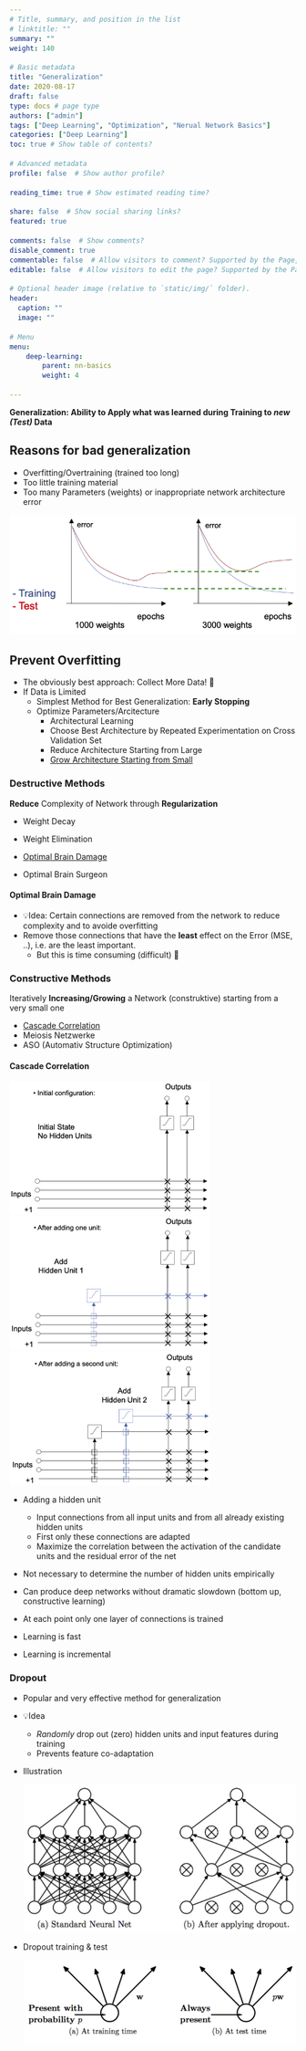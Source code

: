 ```yaml
---
# Title, summary, and position in the list
# linktitle: ""
summary: ""
weight: 140

# Basic metadata
title: "Generalization"
date: 2020-08-17
draft: false
type: docs # page type
authors: ["admin"]
tags: ["Deep Learning", "Optimization", "Nerual Network Basics"]
categories: ["Deep Learning"]
toc: true # Show table of contents?

# Advanced metadata
profile: false  # Show author profile?

reading_time: true # Show estimated reading time?

share: false  # Show social sharing links?
featured: true

comments: false  # Show comments?
disable_comment: true
commentable: false  # Allow visitors to comment? Supported by the Page, Post, and Docs content types.
editable: false  # Allow visitors to edit the page? Supported by the Page, Post, and Docs content types.

# Optional header image (relative to `static/img/` folder).
header:
  caption: ""
  image: ""

# Menu
menu: 
    deep-learning:
        parent: nn-basics
        weight: 4

---
```


**Generalization: Ability to Apply what was learned during Training to *new (Test)* Data**

## Reasons for bad generalization

- Overfitting/Overtraining (trained too long)
- Too little training material
- Too many Parameters (weights) or inappropriate network architecture error

<img src="https://raw.githubusercontent.com/EckoTan0804/upic-repo/master/uPic/截屏2020-08-17%2012.59.51.png" alt="截屏2020-08-17 12.59.51" style="zoom:67%;" />

## Prevent Overfitting

- The obviously best approach: Collect More Data! :muscle:
- If Data is Limited
  - Simplest Method for Best Generalization: **Early Stopping**
  - Optimize Parameters/Arcitecture
    - Architectural Learning
    - Choose Best Architecture by Repeated Experimentation on Cross Validation Set
    - Reduce Architecture Starting from Large
    - [Grow Architecture Starting from Small](#constructive-methods)

### Destructive Methods

**Reduce** Complexity of Network through **Regularization** 

- Weight Decay

- Weight Elimination
- [Optimal Brain Damage](#optimal-brain-damage)
- Optimal Brain Surgeon

#### Optimal Brain Damage

- 💡Idea: Certain connections are removed from the network to reduce complexity and to avoide overfitting
- Remove those connections that have the **least** effect on the Error (MSE, ..), i.e. are the least important.
  - But this is time consuming (difficult) 🤪

### Constructive Methods

Iteratively **Increasing/Growing** a Network (construktive) starting from a very small one

- [Cascade Correlation](#cascade-correlation)
- Meiosis Netzwerke
- ASO (Automativ Structure Optimization)

#### Cascade Correlation 

<img src="https://raw.githubusercontent.com/EckoTan0804/upic-repo/master/uPic/截屏2020-08-17%2013.22.42.png" alt="截屏2020-08-17 13.22.42" style="zoom:50%;" />

<img src="https://raw.githubusercontent.com/EckoTan0804/upic-repo/master/uPic/截屏2020-08-17%2013.23.01.png" alt="截屏2020-08-17 13.23.01" style="zoom:50%;" />

<img src="https://raw.githubusercontent.com/EckoTan0804/upic-repo/master/uPic/截屏2020-08-17%2013.23.22.png" alt="截屏2020-08-17 13.23.22" style="zoom:50%;" />

- Adding a hidden unit
  - Input connections from all input units and from all already existing hidden units
  - First only these connections are adapted
  - Maximize the correlation between the activation of the candidate units and the residual error of the net
- Not necessary to determine the number of hidden units empirically
- Can produce deep networks without dramatic slowdown (bottom up, constructive learning)
- At each point only one layer of connections is trained 
- Learning is fast

- Learning is incremental

### Dropout

- Popular and very effective method for generalization

- 💡Idea

  - *Randomly* drop out (zero) hidden units and input features during training
  - Prevents feature co-adaptation

- Illustration

  <img src="https://raw.githubusercontent.com/EckoTan0804/upic-repo/master/uPic/截屏2020-08-17%2013.27.32.png" alt="截屏2020-08-17 13.27.32" style="zoom:67%;" />

- Dropout training & test

  <img src="https://raw.githubusercontent.com/EckoTan0804/upic-repo/master/uPic/截屏2020-08-17%2013.28.32.png" alt="截屏2020-08-17 13.28.32" style="zoom:67%;" />

